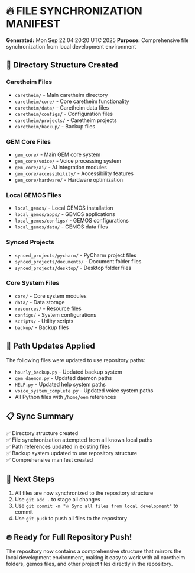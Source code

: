 # 🔥 FILE SYNCHRONIZATION MANIFEST

**Generated:** Mon Sep 22 04:20:20 UTC 2025
**Purpose:** Comprehensive file synchronization from local development environment

## 📂 Directory Structure Created

### Caretheim Files
- `caretheim/` - Main caretheim directory
- `caretheim/core/` - Core caretheim functionality  
- `caretheim/data/` - Caretheim data files
- `caretheim/configs/` - Configuration files
- `caretheim/projects/` - Caretheim projects
- `caretheim/backup/` - Backup files

### GEM Core Files  
- `gem_core/` - Main GEM core system
- `gem_core/voice/` - Voice processing system
- `gem_core/ai/` - AI integration modules
- `gem_core/accessibility/` - Accessibility features
- `gem_core/hardware/` - Hardware optimization

### Local GEMOS Files
- `local_gemos/` - Local GEMOS installation
- `local_gemos/apps/` - GEMOS applications  
- `local_gemos/configs/` - GEMOS configurations
- `local_gemos/data/` - GEMOS data files

### Synced Projects
- `synced_projects/pycharm/` - PyCharm project files
- `synced_projects/documents/` - Document folder files
- `synced_projects/desktop/` - Desktop folder files

### Core System Files
- `core/` - Core system modules
- `data/` - Data storage
- `resources/` - Resource files
- `configs/` - System configurations
- `scripts/` - Utility scripts
- `backup/` - Backup files

## 🔄 Path Updates Applied

The following files were updated to use repository paths:
- `hourly_backup.py` - Updated backup system
- `gem_daemon.py` - Updated daemon paths
- `HELP.py` - Updated help system paths
- `voice_system_complete.py` - Updated voice system paths
- All Python files with `/home/oem` references

## 📋 Sync Summary

✅ Directory structure created  
✅ File synchronization attempted from all known local paths  
✅ Path references updated in existing files  
✅ Backup system updated to use repository structure  
✅ Comprehensive manifest created  

## 🚀 Next Steps

1. All files are now synchronized to the repository structure
2. Use `git add .` to stage all changes
3. Use `git commit -m "🔥 Sync all files from local development"` to commit
4. Use `git push` to push all files to the repository

## 🔥 Ready for Full Repository Push!

The repository now contains a comprehensive structure that mirrors
the local development environment, making it easy to work with all
caretheim folders, gemos files, and other project files directly 
in the repository.
